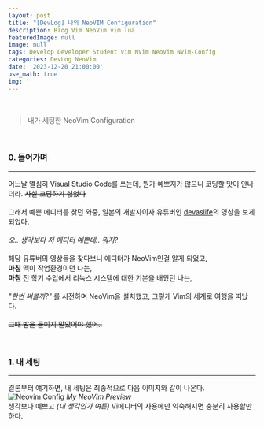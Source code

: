 ```yaml
---
layout: post
title: "[DevLog] 나의 NeoVIM Configuration"
description: Blog Vim NeoVim vim lua
featuredImage: null
image: null
tags: Develop Developer Student Vim NVim NeoVim NVim-Config
categories: DevLog NeoVim
date: '2023-12-20 21:00:00'
use_math: true
img: ''
---
```

<br>

> 내가 세팅한 NeoVim Configuration

<br>
<h3>0. 들어가며</h3>
<hr>

어느날 열심히 Visual Studio Code를 쓰는데, 뭔가 예쁘지가 않으니 코딩할 맛이 안나더라. ~~사실 코딩하기 싫었다~~
<br><br>
그래서 예쁜 에디터를 찾던 와중, 일본의 개발자이자 유튜버인 [devaslife](https://www.youtube.com/@devaslife)의 영상을 보게되었다.
<br><br>
_오.. 생각보다 저 에디터 예쁜데.. 뭐지?_
<br><br>
해당 유튜버의 영상들을 찾다보니 에디터가 NeoVim인걸 알게 되었고,
<br>
__마침__ 맥이 작업환경이던 나는,
<br>
__마침__ 전 학기 수업에서 리눅스 시스템에 대한 기본을 배웠던 나는,
<br><br>
_"한번 써볼까?"_ 를 시전하며 NeoVim을 설치했고, 그렇게 Vim의 세계로 여행을 떠났다.
<br><br>
~~그때 발을 들이지 말았어야 했어..~~

<br>
<h3>1. 내 세팅</h3>
<hr>

결론부터 얘기하면, 내 세팅은 최종적으로 다음 이미지와 같이 나온다.
<br>
![Neovim Config](https://github.com/IIIBreakeRIII/IIIBreakeRIII.github.io/assets/89850286/a1d8c4a2-7065-447d-945f-9ad83897df65)
*My NeoVim Preview*
<br>
생각보다 예쁘고 _(내 생각인가 여튼)_ Vi에디터의 사용에만 익숙해지면 충분히 사용할만하다.
